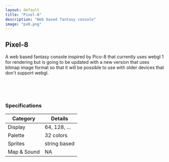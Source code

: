 ```yaml
---
layout: default
title: "Pixel-8"
description: "Web based fantasy console"
image: "px8.png"
---
```


## Pixel-8

A web based fantasy console inspired by Pico-8 that currently uses webgl 1 for rendering but is going to be updated with a new version that uses bitmap image format so that it will be possible to use with older devices that don't support webgl.

<br>

<canvas id="canvas" class="pixelated canvas"></canvas>

<br>

### Specifications

| **Category** | **Details**         |
|--------------|---------------------|
| Display      | 64, 128, ...        |
| Palette      | 32 colors           |
| Sprites      | string based        |
| Map & Sound  | NA                  |

<script src="https://nxrix.github.io/pixel-8/assets/js/pixel8.js"></script>
<script>
rgb = (r,g,b) => {
  let min = Infinity;
  let n = -1;
  for (let i = 0; i < pixel8.palette.length; i++) {
    const col = pixel8.palette[i];
    const dist = Math.sqrt(
      (r - col[0]) ** 2 + 
      (g - col[1]) ** 2 +
      (b - col[2]) ** 2
    );
    if (dist < min) {
      min = dist;
      n = i;
    }
  }
  return n;
}
rndascii = () => {
  const min = 32;
  const max = 126;
  const l = Math.random()*16+16;
  let s = "";
  for (i=0;i<l;i++) {
    const rnda = Math.floor(Math.random() * (max - min + 1)) + min;
    s += String.fromCharCode(rnda);
  }
  return s;
}
_init = () => {
  var colE = document.getElementsByTagName("c");
  for (let i = 0; i < colE.length; i++) {
    col = pixel8.palette[parseInt(colE[i].getAttribute("n"))];
    colE[i].style.color = `rgb(${col[0]},${col[1]},${col[2]})`;
  }
  txt = ["meow","pixel-8!","huh?",":)","hello world!"][Math.floor(Math.random()*5)];
  t = 0;
}
_draw = () => {
  if (t%8==0&&t>24) {
    txt = rndascii();
  }
  cls(0);
  print(txt,(64-txt.length*2+(t&31)-16),14,3);
  for (i=0;i<64;i++) {
    for (j=0;j<64;j++) {
      d = pixel8.bayer8x8[i&7][j&7];
      b = Math.sin(((i^j)+t/2)/16)*128+128+d-32;
      pixel8.pset(i+32,j+32,rgb(b,b,b+b));
    }
  }
  sspr("9,10,0000000000kk0k0kk00kak6ktk0k0ka6tk0k0kff0vvk0k0kdmpk0k0kdkmkpk00kk0k0kk0k00k0k00kkkkkkkkkk",1,128-11,9,10);
  rect(47,103,80,96+25,20);
  line(48,96+24,79,96+24,0);
  for (i=0;i<8;i++) {
    for (j=0;j<4;j++) {
      s = 4;
      x = i*s+48;
      y = j*s+96+8;
      rectfill(x,y,x+s-1,y+s-1,i*4+j);
    }
  }
  t++;
}
pixel8.init(canvas,128,128);
</script>
